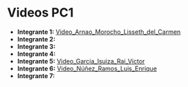 # Videos PC1

- **Integrante 1:** [Video_Arnao_Morocho_Lisseth_del_Carmen](https://youtu.be/qE7oKJBIxws)
- **Integrante 2:**
- **Integrante 3:**
- **Integrante 4:**
- **Integrante 5:** [Video_Garcia_Isuiza_Rai_Victor](https://youtu.be/ucRQfQAAph0)
- **Integrante 6:** [Video_Núñez_Ramos_Luis_Enrique](https://youtu.be/l2K_8hCqgyY)
- **Integrante 7:**  